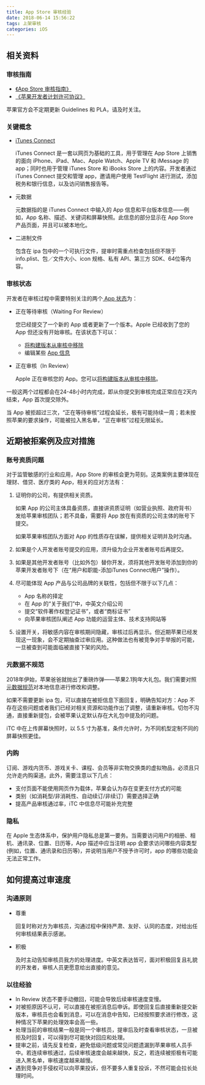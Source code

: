 ```yaml
---
title: App Store 审核经验
date: 2018-06-14 15:56:22
tags: 上架审核
categories: iOS
---
```

## 相关资料

### 审核指南

- [《App Store 审核指南》](https://developer.apple.com/cn/app-store/review/guidelines/) 
- [《苹果开发者计划许可协议》](https://developer.apple.com/terms/)

苹果官方会不定期更新 Guidelines 和 PLA，请及时关注。

<!--more-->

### 关键概念

- [iTunes Connect](https://developer.apple.com/support/itunes-connect/cn/)

  iTunes Connect 是一套以网页为基础的工具，用于管理在 App Store 上销售的面向 iPhone、iPad、Mac、Apple Watch、Apple TV 和 iMessage 的 app；同时也用于管理 iTunes Store 和 iBooks Store 上的内容。开发者通过 iTunes Connect 提交和管理 app，邀请用户使用 TestFlight 进行测试，添加税务和银行信息，以及访问销售报告等。

- 元数据

  元数据指的是 iTunes Connect 中输入的 App 信息和平台版本信息——例如，App 名称、描述、关键词和屏幕快照。此信息的部分显示在 App Store 产品页面，并且可以被本地化。

- 二进制文件

  包含在 ipa 包中的一个可执行文件，提审时需重点检查包括但不限于 info.plist、包／文件大小、icon 规格、私有 API、第三方 SDK、64位等内容。

### 审核状态

开发者在审核过程中需要特别关注的两个[ App 状态](https://help.apple.com/itunes-connect/developer/?lang=zh-cn#/dev18557d60e)为：

- 正在等待审核（Waiting For Review）

  您已经提交了一个新的 App 或者更新了一个版本。Apple 已经收到了您的 App 但还没有开始审核。在该状态下可以： 

  - [将构建版本从审核中移除](https://help.apple.com/itunes-connect/developer/?lang=zh-cn#/dev04f55d711)
  - 编辑某些 [App 信息](https://help.apple.com/itunes-connect/developer/?lang=zh-cn#/dev219b53a88)

- 正在审核（In Review）

  Apple 正在审核您的 App。您可以[将构建版本从审核中移除](https://help.apple.com/itunes-connect/developer/?lang=zh-cn#/dev04f55d711)。

一般这两个过程都会在24-48小时内完成，即从你提交到审核完成正常应在2天内结束，App 首次提交除外。

当 App 被拒超过三次，“正在等待审核”过程会延长，极有可能持续一周；若未按照苹果的要求操作，可能被拉入黑名单，“正在审核”过程无限延长。

## 近期被拒案例及应对措施

### 账号资质问题

对于监管敏感的行业和应用，App Store 的审核会更为苛刻。这类案例主要体现在理财、借贷、医疗类的 App，相关的应对方法有：

1. 证明你的公司，有提供相关资质。

   如果 App 的公司主体具备资质，直接讲资质证明（如营业执照、政府背书）发给苹果审核团队；若不具备，需要将 App 放在有资质的公司主体的账号下提交。

   如果苹果审核团队方面对 App 的性质存在误解，提供相关证明并及时沟通。

2. 如果是个人开发者账号提交的应用，须升级为企业开发者账号后再提交。

3. 如果是其他开发者账号（比如外包）替你开发，须将其他开发账号添加到你的苹果开发者账号下（在“用户和职能-添加iTunes Connect用户”操作）。

4. 尽可能体现 App 产品与公司品牌的关联性，包括但不限于以下几点：

   -  App 名称的择定
   - 在 App 的“关于我们”中，中英文介绍公司
   - 提交“软件著作权登记证书”，或者“商标证书”
   - 向苹果审核团队阐述 App 功能的运营主体、技术支持网站等

5. 设置开关，将敏感内容在审核期间隐藏，审核过后再显示。但近期苹果已经发现这一现象，会不定期抽查过审应用。这种做法也有被竞争对手举报的可能，一旦被查到可能面临被直接下架的风险。

### 元数据不规范

2018年伊始，苹果爸爸就抛出了重磅炸弹——苹果2.1狗年大礼包。我们需要对照[元数据规范](https://help.apple.com/itc/appsspec/#/)对本地信息进行修改和调整。

如果不需要更新 ipa 包，可以直接在被拒信息下面回复，明确告知对方：App 不存在这些问题或者我们已经对相关资源和功能作出了调整，请重新审核。切勿不沟通，直接重新提包，会被苹果认定默认存在大礼包中提及的问题。

iTC 中在上传屏幕快照时，以 5.5 寸为基准，条件允许时，为不同机型定制不同的屏幕快照更佳。

### 内购

订阅、游戏内货币、游戏关卡、课程、会员等非实物交换类的虚拟物品，必须且只允许走内购渠道。此外，需要注意以下几点：

- 支付页面不能使用网页作为载体，苹果会认为存在变更支付方式的可能
- 类别（如消耗型/非消耗性、自动续订/非续订）需要选择正确
- 提高产品审核通过率，iTC 中信息尽可能补充完整

### 隐私

在 Apple 生态体系中，保护用户隐私总是第一要务。当需要访问用户的相册、相机、通讯录、位置、日历等，App 描述中应当注明 app 会要求访问哪些内容类型 (例如，位置、通讯录和日历等)，并说明当用户不授予许可时，app 的哪些功能会无法正常工作。

## 如何提高过审速度

### 沟通原则

- 尊重

  回复时称对方为审核员，沟通过程中保持严肃、友好、认同的态度，对给出任何审核结果表示感谢。

- 积极

  及时主动告知审核员我方的处理进度。中英文表达皆可，面对积极回复且礼貌的开发者，审核人员更愿意给出直接的意见。

### 以往经验

- In Review 状态不要手动撤回，可能会导致后续审核速度变慢。
- 对被拒原因不认可，可以直接在被拒消息后申诉。即使回复后直接重新提交新版本，审核员也会看到消息，可以在消息中告知，已经按照要求进行修改，这种情况下苹果的处理效率会高一些。
- 处理当前的审核结果一般是同一个审核员，提审后及时查看审核状态，一旦被拒及时回复，可以得到尽可能快对回应和处理。
- 提审之前，请先反复检查，避免低级问题或常见问题遗漏到苹果审核人员手中。若连续审核通过，后续审核速度会越来越快，反之，若连续被拒极有可能进入黑名单，审核速度越来越慢。
- 遇到竞争对手侵权可以向苹果投诉，但不要多人重复投诉，不然可能会拉长处理时间。

